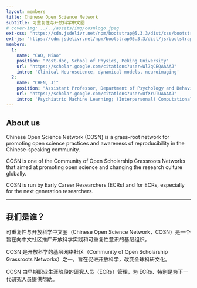 ```yaml
---
layout: members
title: Chinese Open Science Network
subtitle: 可重复性与开放科学中文圈
# cover-img: ../../assets/img/cosnlogo.jpeg
ext-css: "https://cdn.jsdelivr.net/npm/bootstrap@5.3.3/dist/css/bootstrap.min.css"
ext-js: "https://cdn.jsdelivr.net/npm/bootstrap@5.3.3/dist/js/bootstrap.bundle.min.js" 
members:
  1: 
    name: "CAO, Miao"
    position: "Post-doc, School of Physics, Peking University"
    url: "https://scholar.google.com/citations?user=Wl7qCEQAAAAJ"
    intro: 'Clinical Neuroscience, dynamical models, neuroimaging'
  2: 
    name: "CHEN, Ji"
    position: "Assistant Professor, Department of Psychology and Behavioral Sciences, Zhejiang University"
    url: "https://scholar.google.com/citations?user=UfXrUTUAAAAJ"
    intro: 'Psychiatric Machine Learning; (Interpersonal) Computational Psychiatry; Social Dysfunction; Neuroimage'
---
```


## About us

Chinese Open Science Network (COSN) is a grass-root network for promoting open science practices and awareness of reproducibility in the Chinese-speaking community.

COSN is one of the Community of Open Scholarship Grassroots Networks that aimed at promoting open science and changing the research culture globally.

COSN is run by Early Career Researchers (ECRs) and for ECRs, especially for the next generation researchers.

---

## 我们是谁？

可重复性与开放科学中文圈（Chinese Open Science Network，COSN）是一个旨在向中文社区推广开放科学实践和可重复性意识的基层组织。

COSN 是开放科学的基层网络社区（Community of Open Scholarship Grassroots Networks）之一，旨在促进开放科学，改变全球科研文化。

COSN 由早期职业生涯阶段的研究人员（ECRs）管理，为 ECRs、特别是为下一代研究人员提供帮助。
